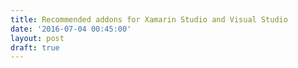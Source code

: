 ```yaml
---
title: Recommended addons for Xamarin Studio and Visual Studio
date: '2016-07-04 00:45:00'
layout: post
draft: true
---
```

